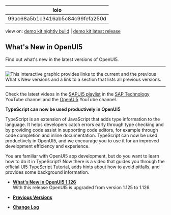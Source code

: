 <!-- loio99ac68a5b1c3416ab5c84c99fefa250d -->

| loio |
| -----|
| 99ac68a5b1c3416ab5c84c99fefa250d |

<div id="loio">

view on: [demo kit nightly build](https://sdk.openui5.org/nightly/#/topic/99ac68a5b1c3416ab5c84c99fefa250d) | [demo kit latest release](https://sdk.openui5.org/topic/99ac68a5b1c3416ab5c84c99fefa250d)</div>

## What's New in OpenUI5

Find out what's new in the latest versions of OpenUI5.

***

![This interactive graphic provides links to the current and the previous
							What's New versions and a link to a section that lists all previous
							versions.](images/loio60070cbcd0b54f31abc595ab4f5adc0e_LowRes.png)

***

Check the latest videos in the [SAPUI5 playlist](https://www.youtube.com/playlist?list=PLWV533hWWvDmxJM4itQ9o--7rolKgy-1r) in the [SAP Technology](https://www.youtube.com/channel/UC8cXSTGDhiZK5229zi-KTXA) YouTube channel and the [OpenUI5](https://www.youtube.com/user/openui5videos) YouTube channel.

**TypeScript can now be used productively in OpenUI5**

TypeScript is an extension of JavaScript that adds type information to the language. It helps developers catch errors early through type checking and by providing code assist in supporting code editors, for example through code completion and inline documentation. TypeScript can now be used productively in OpenUI5, and we encourage you to use it for an improved development efficiency and experience.

You are familiar with OpenUI5 app development, but do you want to learn how to do it in TypeScript? Now there is a video that guides you through the official [UI5 TypeScript Tutorial](https://sap.github.io/ui5-typescript/), adds hints about how to avoid pitfalls, and provides some background information.



-   **[What's New in OpenUI5 1.126](What_s_New_in_OpenUI5_1_126_1d98116.md "With
		this release OpenUI5 is upgraded
		from version 1.125 to 1.126.")**  
With this release OpenUI5 is upgraded from version 1.125 to 1.126.
-   **[Previous Versions](Previous_Versions_6660a59.md "")**  

-   **[Change Log](Change_Log_a6a78b7.md "")**  


